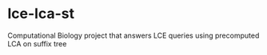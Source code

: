 # lce-lca-st
Computational Biology project that answers LCE queries using precomputed LCA on suffix tree
